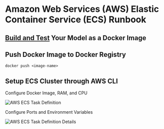 # Amazon Web Services (AWS) Elastic Container Service (ECS) Runbook

## [Build and Test](https://github.com/PipelineAI/predict) Your Model as a Docker Image

## Push Docker Image to Docker Registry
```
docker push <image-name>
```

## Setup ECS Cluster through AWS CLI 
Configure Docker Image, RAM, and CPU

![AWS ECS Task Definition](http://pipeline.ai/assets/img/predict-aws-ecs-task-definition.png) 

Configure Ports and Environment Variables

![AWS ECS Task Definition Details](http://pipeline.ai/assets/img/predict-aws-ecs-task-definition-details.png)
